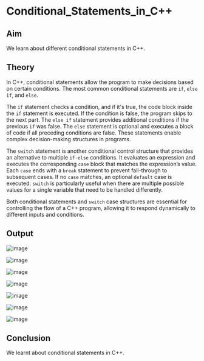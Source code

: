 # Conditional_Statements_in_C++
## Aim
We learn about different conditional statements in C++.
## Theory
In C++, conditional statements allow the program to make decisions based on certain conditions. The most common conditional statements are `if`, `else if`, and `else`. 

The `if` statement checks a condition, and if it's true, the code block inside the `if` statement is executed. If the condition is false, the program skips to the next part. The `else if` statement provides additional conditions if the previous `if` was false. The `else` statement is optional and executes a block of code if all preceding conditions are false. These statements enable complex decision-making structures in programs.

The `switch` statement is another conditional control structure that provides an alternative to multiple `if-else` conditions. It evaluates an expression and executes the corresponding `case` block that matches the expression’s value. Each `case` ends with a `break` statement to prevent fall-through to subsequent cases. If no `case` matches, an optional `default` case is executed. `switch` is particularly useful when there are multiple possible values for a single variable that need to be handled differently.

Both conditional statements and `switch` case structures are essential for controlling the flow of a C++ program, allowing it to respond dynamically to different inputs and conditions.

## Output

![image](https://github.com/user-attachments/assets/3b8208d7-2849-4c34-a1ae-dfc416d0c95c)

![image](https://github.com/user-attachments/assets/d2cb08df-8ec8-419b-a313-acbdeef72ef5)

![image](https://github.com/user-attachments/assets/e272b4ac-f1db-4f31-abd1-aadbdaf392e5)

![image](https://github.com/user-attachments/assets/82aa4ba1-45b4-4b04-aa09-cd5128090a5e)

![image](https://github.com/user-attachments/assets/162c8172-f6a1-45bc-8081-75cfbdfa0c3b)

![image](https://github.com/user-attachments/assets/12123ee4-7e13-4560-8e75-dfa6a4410325)

![image](https://github.com/user-attachments/assets/782d36b2-86b8-43d2-bd7a-1b0052198d63)

## Conclusion
We learnt about conditional statements in C++.
